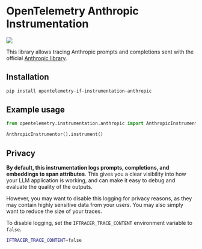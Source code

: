# OpenTelemetry Anthropic Instrumentation

<a href="https://pypi.org/project/opentelemetry-if-instrumentation-anthropic/">
    <img src="https://badge.fury.io/py/opentelemetry-instrumentation-anthropic.svg">
</a>

This library allows tracing Anthropic prompts and completions sent with the official [Anthropic library](https://github.com/anthropics/anthropic-sdk-python).

## Installation

```bash
pip install opentelemetry-if-instrumentation-anthropic
```

## Example usage

```python
from opentelemetry.instrumentation.anthropic import AnthropicInstrumentor

AnthropicInstrumentor().instrument()
```

## Privacy

**By default, this instrumentation logs prompts, completions, and embeddings to span attributes**. This gives you a clear visibility into how your LLM application is working, and can make it easy to debug and evaluate the quality of the outputs.

However, you may want to disable this logging for privacy reasons, as they may contain highly sensitive data from your users. You may also simply want to reduce the size of your traces.

To disable logging, set the `IFTRACER_TRACE_CONTENT` environment variable to `false`.

```bash
IFTRACER_TRACE_CONTENT=false
```
